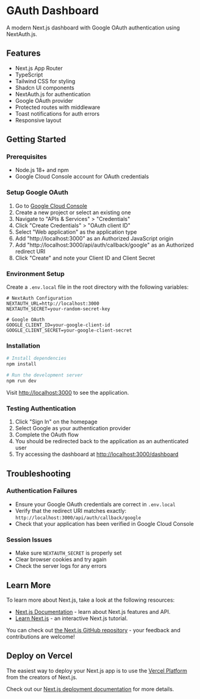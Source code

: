 # GAuth Dashboard

A modern Next.js dashboard with Google OAuth authentication using NextAuth.js.

## Features

- Next.js App Router
- TypeScript
- Tailwind CSS for styling
- Shadcn UI components
- NextAuth.js for authentication
- Google OAuth provider
- Protected routes with middleware
- Toast notifications for auth errors
- Responsive layout

## Getting Started

### Prerequisites

- Node.js 18+ and npm
- Google Cloud Console account for OAuth credentials

### Setup Google OAuth

1. Go to [Google Cloud Console](https://console.cloud.google.com/)
2. Create a new project or select an existing one
3. Navigate to "APIs & Services" > "Credentials"
4. Click "Create Credentials" > "OAuth client ID"
5. Select "Web application" as the application type
6. Add "http://localhost:3000" as an Authorized JavaScript origin
7. Add "http://localhost:3000/api/auth/callback/google" as an Authorized redirect URI
8. Click "Create" and note your Client ID and Client Secret

### Environment Setup

Create a `.env.local` file in the root directory with the following variables:

```
# NextAuth Configuration
NEXTAUTH_URL=http://localhost:3000
NEXTAUTH_SECRET=your-random-secret-key

# Google OAuth
GOOGLE_CLIENT_ID=your-google-client-id
GOOGLE_CLIENT_SECRET=your-google-client-secret
```

### Installation

```bash
# Install dependencies
npm install

# Run the development server
npm run dev
```

Visit [http://localhost:3000](http://localhost:3000) to see the application.

### Testing Authentication

1. Click "Sign In" on the homepage
2. Select Google as your authentication provider
3. Complete the OAuth flow
4. You should be redirected back to the application as an authenticated user
5. Try accessing the dashboard at [http://localhost:3000/dashboard](http://localhost:3000/dashboard)

## Troubleshooting

### Authentication Failures

- Ensure your Google OAuth credentials are correct in `.env.local`
- Verify that the redirect URI matches exactly: `http://localhost:3000/api/auth/callback/google`
- Check that your application has been verified in Google Cloud Console

### Session Issues

- Make sure `NEXTAUTH_SECRET` is properly set
- Clear browser cookies and try again
- Check the server logs for any errors

## Learn More

To learn more about Next.js, take a look at the following resources:

- [Next.js Documentation](https://nextjs.org/docs) - learn about Next.js features and API.
- [Learn Next.js](https://nextjs.org/learn) - an interactive Next.js tutorial.

You can check out [the Next.js GitHub repository](https://github.com/vercel/next.js) - your feedback and contributions are welcome!

## Deploy on Vercel

The easiest way to deploy your Next.js app is to use the [Vercel Platform](https://vercel.com/new?utm_medium=default-template&filter=next.js&utm_source=create-next-app&utm_campaign=create-next-app-readme) from the creators of Next.js.

Check out our [Next.js deployment documentation](https://nextjs.org/docs/app/building-your-application/deploying) for more details.
